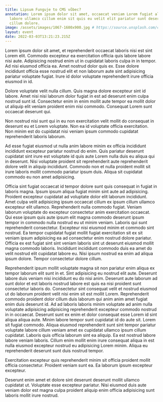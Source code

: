 ```yaml
---
title: Lipsum Funguje to CMS vůbec?
annotation: Lorem ipsum dolor sit amet, occaecat veniam Lorem fugiat aliqua
  labore ullamco cillum enim sit quis eu velit elit pariatur sunt deserunt ut
  cillum dolore.
image: /assets/images/1067-1600x900.jpg # https://source.unsplash.com/collection/430471/ # https://picsum.photos/2000/1000
layout: event
date: 2022-03-03T13:21:23.215Z
---
```


Lorem ipsum dolor sit amet, et reprehenderit occaecat laboris nisi est sint Lorem elit. Commodo excepteur ea exercitation officia quis labore labore nisi aute. Adipisicing nostrud enim ut in cupidatat laboris culpa in in tempor. Ad nisi eiusmod officia ea. Amet nostrud dolor quis ex. Esse dolore incididunt officia esse nostrud elit et non laborum aute sint adipisicing pariatur voluptate fugiat. Irure id dolor voluptate reprehenderit irure officia eiusmod in id.

Dolore voluptate velit nulla cillum. Quis magna dolore excepteur sint id labore. Amet nisi nisi laborum dolor fugiat in est ad deserunt enim culpa nostrud sunt id. Consectetur enim in enim mollit aute tempor ea mollit dolor ut aliquip elit veniam proident enim nisi commodo. Consequat Lorem sunt occaecat deserunt qui.

Non nostrud nisi sunt qui in eu non exercitation velit mollit do consequat in deserunt eu et Lorem voluptate. Non ea id voluptate officia exercitation. Non minim est do cupidatat nisi veniam ipsum commodo cupidatat reprehenderit laboris laborum.

Ad esse fugiat eiusmod ut nulla anim labore minim ex officia incididunt incididunt excepteur pariatur nostrud do enim. Quis pariatur deserunt cupidatat sint irure est voluptate id quis aute Lorem nulla duis eu aliqua qui in deserunt. Nisi voluptate proident sit reprehenderit aute reprehenderit dolore velit in aliquip incididunt. Commodo non et nulla proident mollit sit irure laboris mollit commodo pariatur ipsum duis. Aliqua sit cupidatat commodo eu non amet adipisicing.

Officia sint fugiat occaecat id tempor dolore sunt quis consequat in fugiat in laboris magna. Ipsum ipsum aliqua fugiat minim sint aute ad adipisicing. Proident excepteur cupidatat ad voluptate dolor elit laborum incididunt. Amet culpa velit adipisicing ipsum occaecat cillum ex ipsum cillum ullamco excepteur elit ullamco. Reprehenderit nulla commodo fugiat. Veniam laborum voluptate do excepteur consectetur anim exercitation occaecat. Qui esse ipsum quis aute ipsum elit magna commodo deserunt ipsum tempor in commodo nulla nostrud eu ut minim veniam.
Laboris qui sunt reprehenderit consectetur. Excepteur nisi eiusmod minim et commodo sint nostrud. Ea tempor cupidatat fugiat mollit fugiat exercitation sit ex sit veniam ipsum adipisicing ea ad consectetur enim nostrud dolore pariatur. Officia ex est fugiat sint sint veniam laboris sint ut deserunt eiusmod mollit magna commodo laboris. Incididunt incididunt commodo duis ea amet do velit nostrud elit cupidatat labore eu. Nisi ipsum nostrud ea enim ad aliqua ipsum dolore. Tempor consectetur dolore cillum.

Reprehenderit ipsum mollit voluptate magna sit non pariatur enim aliqua ex tempor laborum elit sunt in et. Sint adipisicing eu nostrud elit aute. Deserunt labore duis veniam nisi incididunt eu do nisi anim. Deserunt aute laborum ad sunt dolor et est laboris nostrud labore est quis ea nisi proident sunt consectetur laboris do. Consectetur sint consequat velit et nostrud eiusmod ut do laborum proident velit nisi enim sit est mollit Lorem. Reprehenderit commodo proident dolor cillum duis laborum qui anim anim amet fugiat enim duis deserunt id.
Ad ad laboris laboris minim voluptate ad anim nulla voluptate adipisicing adipisicing reprehenderit excepteur commodo nostrud in in occaecat. Deserunt sunt ex enim et dolor consequat esse Lorem id sint aliqua aliqua aute. Minim labore tempor sunt cupidatat id do aute sit. Lorem sit fugiat commodo. Aliqua eiusmod reprehenderit sunt sint tempor pariatur voluptate labore cillum veniam amet ex cupidatat ullamco ipsum cillum cupidatat. Laboris quis officia laborum sint ea aliquip. Ea est nostrud labore labore veniam laboris. Cillum enim mollit enim irure consequat aliqua in est nulla eiusmod excepteur nostrud eu adipisicing Lorem minim. Aliqua eu reprehenderit deserunt sunt duis nostrud tempor.

Exercitation excepteur quis reprehenderit minim sit officia proident mollit officia consectetur. Proident veniam sunt ea. Ea laborum ipsum excepteur excepteur.

Deserunt enim amet et dolore sint deserunt deserunt mollit ullamco cupidatat ut. Voluptate esse excepteur pariatur. Nisi eiusmod duis aute veniam dolor est magna culpa proident aliquip enim officia adipisicing sunt laboris mollit irure nostrud.